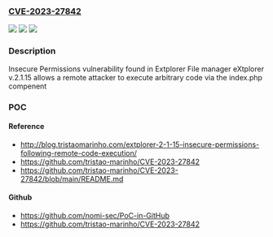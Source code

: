 ### [CVE-2023-27842](https://cve.mitre.org/cgi-bin/cvename.cgi?name=CVE-2023-27842)
![](https://img.shields.io/static/v1?label=Product&message=n%2Fa&color=blue)
![](https://img.shields.io/static/v1?label=Version&message=n%2Fa&color=blue)
![](https://img.shields.io/static/v1?label=Vulnerability&message=n%2Fa&color=brighgreen)

### Description

Insecure Permissions vulnerability found in Extplorer File manager eXtplorer v.2.1.15 allows a remote attacker to execute arbitrary code via the index.php compenent

### POC

#### Reference
- http://blog.tristaomarinho.com/extplorer-2-1-15-insecure-permissions-following-remote-code-execution/
- https://github.com/tristao-marinho/CVE-2023-27842
- https://github.com/tristao-marinho/CVE-2023-27842/blob/main/README.md

#### Github
- https://github.com/nomi-sec/PoC-in-GitHub
- https://github.com/tristao-marinho/CVE-2023-27842

